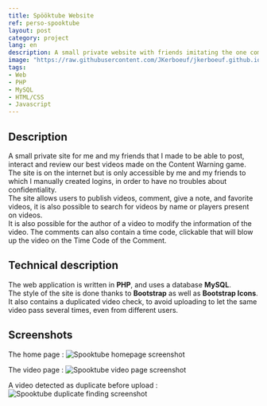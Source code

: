 ```yaml
---
title: Spööktube Website
ref: perso-spooktube
layout: post
category: project
lang: en
description: A small private website with friends imitating the one coming from the game Content Warning
image: "https://raw.githubusercontent.com/JKerboeuf/jkerboeuf.github.io/refs/heads/master/assets/img/posts/spooktube-icon.webp"
tags:
- Web
- PHP
- MySQL
- HTML/CSS
- Javascript
---
```


## Description

A small private site for me and my friends that I made to be able to post, interact and review our best videos made on the Content Warning game.  
The site is on the internet but is only accessible by me and my friends to which I manually created logins, in order to have no troubles about confidentiality.  
The site allows users to publish videos, comment, give a note, and favorite videos, it is also possible to search for videos by name or players present on videos.  
It is also possible for the author of a video to modify the information of the video. The comments can also contain a time code, clickable that will blow up the video on the Time Code of the Comment.

## Technical description

The web application is written in **PHP**, and uses a database **MySQL**.  
The style of the site is done thanks to **Bootstrap** as well as **Bootstrap Icons**.  
It also contains a duplicated video check, to avoid uploading to let the same video pass several times, even from different users.

## Screenshots

The home page :
![Spooktube homepage screenshot](https://i.imgur.com/b9qVUq5.png)

The video page :
![Spooktube video page screenshot](https://i.imgur.com/drUhLfg.png)

A video detected as duplicate before upload :
![Spooktube duplicate finding screenshot](https://i.imgur.com/tTpZOPt.png)
